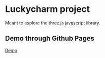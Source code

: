 # Luckycharm project
Meant to explore the three.js javascript library.

## Demo through Github Pages
[Demo](https://woutervanderven.github.io/luckycharm/)
